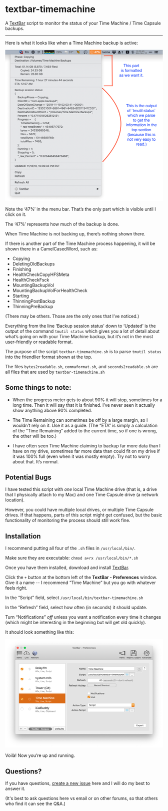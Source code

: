 # textbar-timemachine

A [TextBar](http://richsomerfield.com/apps/textbar/) script to monitor the status of your Time Machine / Time Capsule backups.

-----

Here is what it looks like when a Time Machine backup is active:

![textbar-timemachine screenshot](textbar-timemachine-screenshot.png)

Note the ‘47%’ in the menu bar. That’s the only part which is visible until I click on it.

The ‘47%’ represents how much of the backup is done.

When Time Machine is not backing up, there’s nothing shown there.

If there is another part of the Time Machine process happening, it will be shown there in a CamelCasedWord, such as:

* Copying
* DeletingOldBackups
* Finishing
* HealthCheckCopyHFSMeta
* HealthCheckFsck
* MountingBackupVol
* MountingBackupVolForHealthCheck
* Starting
* ThinningPostBackup
* ThinningPreBackup

(There may be others. Those are the only ones that I’ve noticed.)

Everything from the line ‘Backup session status’ down to ‘Updated’ is the output of the command `tmutil status` which gives you a lot of detail about what’s going on with your Time Machine backup, but it’s not in the most user-friendly or readable format.

The purpose of the script `textbar-timemachine.sh` is to parse `tmutil status` into the friendlier format shown at the top.

The files `bytes2readable.sh`, `commaformat.sh`, and `seconds2readable.sh` are all files that are used by `textbar-timemachine.sh`

## Some things to note:

- When the progress meter gets to about 90% it will stop, sometimes for a long time. Then it will say that it is finished. I’ve never seen it actually show anything above 90% completed.

- The Time Remaining can sometimes be off by a large margin, so I wouldn’t rely on it. Use it as a guide. (The “ETA” is simply a calculation of the “Time Remaining” added to the current time, so if one is wrong, the other will be too.)

- I have often seen Time Machine claiming to backup far more data than I have on my drive, sometimes far more data than could fit on my drive if it was 100% full (even when it was mostly empty). Try not to worry about that. It’s normal.

## Potential Bugs

I have tested this script with _one_ local Time Machine drive (that is, a drive that I physically attach to my Mac) and one Time Capsule drive (a network location).

However, you could have multiple local drives, or multiple Time Capsule drives. If that happens, parts of this script might get confused, but the basic functionality of monitoring the process should still work fine.

## Installation

I recommend putting all four of the `.sh` files in `/usr/local/bin/`.

Make sure they are executable: `chmod a+rx /usr/local/bin/*.sh`

Once you have them installed, download and install [TextBar](http://richsomerfield.com/apps/textbar/).

Click the `+` button at the bottom left of the **TextBar - Preferences** window. Give it a name -- I recommend “Time Machine” but you go with whatever feels right.

In the “Script” field, select `/usr/local/bin/textbar-timemachine.sh`

In the “Refresh” field, select how often (in seconds) it should update.

Turn “Notifications” _off_ unless you want a notification every time it changes (which might be interesting in the beginning but will get old quickly).

It should look something like this:

![TextBar Screenshot](TextBar-Preferences-TimeMachine.png)

Voilà! Now you’re up and running.

## Questions?

If you have questions, [create a new issue](https://github.com/tjluoma/textbar-timemachine/issues/new) here and I will do my best to answer it.

(It's best to ask questions here vs email or on other forums, so that others who find it can see the Q&A.)

